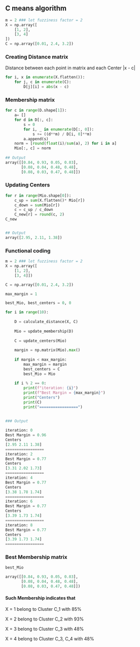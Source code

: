 ## C means algorithm

```python
m = 2 ### let fuzziness factor = 2
X = np.array([
    [1, 2],
    [3, 4]
])
C = np.array([0.01, 2.4, 3.2])
```

### Creating Distance matrix
Distance between each point in matrix and each Center
|x - c|

```python
for i, x in enumerate(X.flatten()):
    for j, c in enumerate(C):
        D[j][i] = abs(x - c)
```

        
### Membership matrix

```python
for c in range(D.shape[1]):
    a= []
    for d in D[:, c]:
        s = 0
        for i, _ in enumerate(D[:, 0]):
            s += ((d**m) / D[i, 0]**m)
        a.append(s)
    norm = [round(float(i)/sum(a), 2) for i in a]
    Mio[:, c] = norm
    
## Output
array([[0.84, 0.93, 0.05, 0.03],
       [0.08, 0.04, 0.48, 0.48],
       [0.08, 0.03, 0.47, 0.48]])
```


### Updating Centers

```python
for r in range(Mio.shape[0]):
    c_up = sum(X.flatten()* Mio[r])
    c_down = sum(Mio[r])
    c = c_up / c_down
    C_new[r] = round(c, 2)
C_new


## Output
array([2.95, 2.11, 1.38])

```


### Functional coding


```python
m = 2 ### let fuzziness factor = 2
X = np.array([
    [1, 2],
    [3, 4]])

C = np.array([0.01, 2.4, 3.2])

max_margin = 1

best_Mio, best_centers = 0, 0

for i in range(10):
    
    D = calculate_distance(X, C)
    
    Mio = update_membership(D)
    
    C = update_centers(Mio)
    
    margin = np.matrix(Mio).max()
    
    if margin < max_margin:
        max_margin = margin
        best_centers = C
        best_Mio = Mio
        
    if i % 2 == 0:
        print(f"iteration: {i}")
        print(f"Best Margin = {max_margin}")
        print("Centers")
        print(C)
        print("=================")
        
        
### Output

iteration: 0
Best Margin = 0.96
Centers
[2.95 2.11 1.38]
=================
iteration: 2
Best Margin = 0.77
Centers
[3.31 2.02 1.73]
=================
iteration: 4
Best Margin = 0.77
Centers
[3.38 1.78 1.74]
=================
iteration: 6
Best Margin = 0.77
Centers
[3.39 1.73 1.74]
=================
iteration: 8
Best Margin = 0.77
Centers
[3.39 1.73 1.74]
=================
```

### Best Membership matrix

```python
best_Mio

array([[0.84, 0.93, 0.05, 0.03],
       [0.08, 0.04, 0.48, 0.48],
       [0.08, 0.03, 0.47, 0.48]])

```

#### Such Membership indicates that

X = 1 belong to Cluster C_1 with 85\% 

X = 2 belong to Cluster C_2 with 93\% 

X = 3 belong to Cluster C_3 with 48\% 

X = 4 belong to Cluster C_3, C_4 with 48\% 

